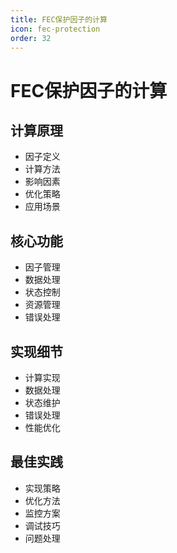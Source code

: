 ```yaml
---
title: FEC保护因子的计算
icon: fec-protection
order: 32
---
```


# FEC保护因子的计算

## 计算原理
- 因子定义
- 计算方法
- 影响因素
- 优化策略
- 应用场景

## 核心功能
- 因子管理
- 数据处理
- 状态控制
- 资源管理
- 错误处理

## 实现细节
- 计算实现
- 数据处理
- 状态维护
- 错误处理
- 性能优化

## 最佳实践
- 实现策略
- 优化方法
- 监控方案
- 调试技巧
- 问题处理
